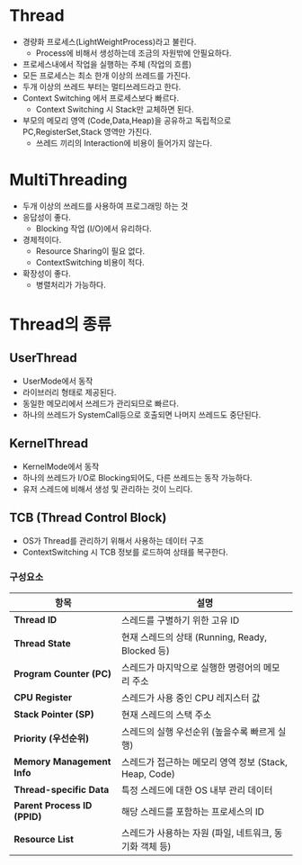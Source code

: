 # Thread
- 경량화 프로세스(LightWeightProcess)라고 불린다.
  - Process에 비해서 생성하는데 조금의 자원밖에 안필요하다.
- 프로세스내에서 작업을 실행하는 주체 (작업의 흐름)
- 모든 프로세스는 최소 한개 이상의 쓰레드를 가진다.
- 두개 이상의 쓰레드 부터는 멀티쓰레드라고 한다.
- Context Switching 에서 프로세스보다 빠르다.
  - Context Switching 시 Stack만 교체하면 된다.
- 부모의 메모리 영역 (Code,Data,Heap)을 공유하고 독립적으로 PC,RegisterSet,Stack 영역만 가진다.
  - 쓰레드 끼리의 Interaction에 비용이 들어가지 않는다.

# MultiThreading
- 두개 이상의 쓰레드를 사용하여 프로그래밍 하는 것
- 응답성이 좋다.
  - Blocking 작업 (I/O)에서 유리하다.
- 경제적이다.
  - Resource Sharing이 필요 없다.
  - ContextSwitching 비용이 적다.
- 확장성이 좋다.
  - 병렬처리가 가능하다.
  

# Thread의 종류

## UserThread
- UserMode에서 동작
- 라이브러리 형태로 제공된다.
- 동일한 메모리에서 쓰레드가 관리되므로 빠르다.
- 하나의 쓰레드가 SystemCall등으로 호출되면 나머지 쓰레드도 중단된다.

## KernelThread
- KernelMode에서 동작
- 하나의 쓰레드가 I/O로 Blocking되어도, 다른 쓰레드는 동작 가능하다.
- 유저 스레드에 비해서 생성 및 관리하는 것이 느리다.

## TCB (Thread Control Block)
- OS가 Thread를 관리하기 위해서 사용하는 데이터 구조
- ContextSwitching 시 TCB 정보를 로드하여 상태를 복구한다.

### 구성요소
| 항목 | 설명 |
|------|------|
| **Thread ID** | 스레드를 구별하기 위한 고유 ID |
| **Thread State** | 현재 스레드의 상태 (Running, Ready, Blocked 등) |
| **Program Counter (PC)** | 스레드가 마지막으로 실행한 명령어의 메모리 주소 |
| **CPU Register** | 스레드가 사용 중인 CPU 레지스터 값 |
| **Stack Pointer (SP)** | 현재 스레드의 스택 주소 |
| **Priority (우선순위)** | 스레드의 실행 우선순위 (높을수록 빠르게 실행) |
| **Memory Management Info** | 스레드가 접근하는 메모리 영역 정보 (Stack, Heap, Code) |
| **Thread-specific Data** | 특정 스레드에 대한 OS 내부 관리 데이터 |
| **Parent Process ID (PPID)** | 해당 스레드를 포함하는 프로세스의 ID |
| **Resource List** | 스레드가 사용하는 자원 (파일, 네트워크, 동기화 객체 등) |
